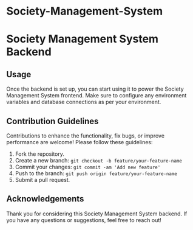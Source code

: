 # Society-Management-System
# Society Management System Backend

## Usage

Once the backend is set up, you can start using it to power the Society Management System frontend. Make sure to configure any environment variables and database connections as per your environment.

## Contribution Guidelines

Contributions to enhance the functionality, fix bugs, or improve performance are welcome! Please follow these guidelines:

1. Fork the repository.
2. Create a new branch: `git checkout -b feature/your-feature-name`
3. Commit your changes: `git commit -am 'Add new feature'`
4. Push to the branch: `git push origin feature/your-feature-name`
5. Submit a pull request.


## Acknowledgements

Thank you for considering this Society Management System backend. If you have any questions or suggestions, feel free to reach out!
